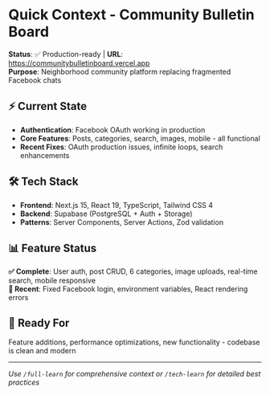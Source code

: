 # Quick Context - Community Bulletin Board

**Status**: ✅ Production-ready | **URL**: https://communitybulletinboard.vercel.app  
**Purpose**: Neighborhood community platform replacing fragmented Facebook chats

## ⚡ Current State
- **Authentication**: Facebook OAuth working in production
- **Core Features**: Posts, categories, search, images, mobile - all functional
- **Recent Fixes**: OAuth production issues, infinite loops, search enhancements

## 🛠 Tech Stack
- **Frontend**: Next.js 15, React 19, TypeScript, Tailwind CSS 4
- **Backend**: Supabase (PostgreSQL + Auth + Storage)
- **Patterns**: Server Components, Server Actions, Zod validation

## 📊 Feature Status
**✅ Complete**: User auth, post CRUD, 6 categories, image uploads, real-time search, mobile responsive  
**🔄 Recent**: Fixed Facebook login, environment variables, React rendering errors

## 🎯 Ready For
Feature additions, performance optimizations, new functionality - codebase is clean and modern

---
*Use `/full-learn` for comprehensive context or `/tech-learn` for detailed best practices*